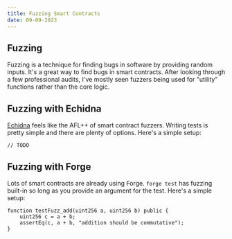 ```yaml
---
title: Fuzzing Smart Contracts
date: 09-09-2023
---
```


## Fuzzing

Fuzzing is a technique for finding bugs in software by providing random inputs. It's a great way to find bugs in smart contracts. After looking through a few professional audits, I've mostly seen fuzzers being used for "utility" functions rather than the core logic.

## Fuzzing with Echidna

[Echidna](https://github.com/crytic/echidna) feels like the AFL++ of smart contract fuzzers. Writing tests is pretty simple and there are plenty of options. Here's a simple setup:

```solidity
// TODO
```

## Fuzzing with Forge

Lots of smart contracts are already using Forge. `forge test` has fuzzing built-in so long as you provide an argument for the test. Here's a simple setup:

```solidity
function testFuzz_add(uint256 a, uint256 b) public {
    uint256 c = a + b;
    assertEq(c, a + b, "addition should be commutative");
}
```
